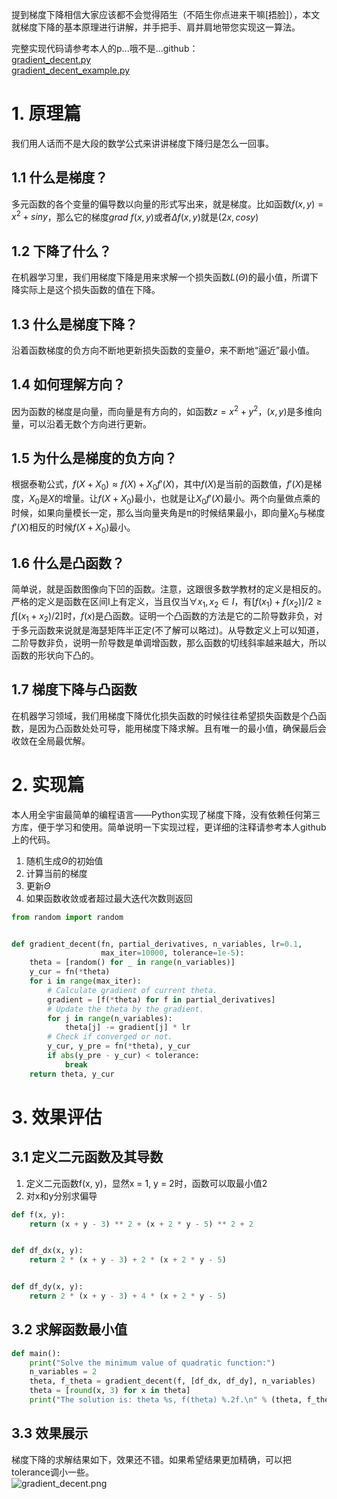 提到梯度下降相信大家应该都不会觉得陌生（不陌生你点进来干嘛[捂脸]），本文就梯度下降的基本原理进行讲解，并手把手、肩并肩地带您实现这一算法。

完整实现代码请参考本人的p...哦不是...github：  
[gradient_decent.py](https://github.com/tushushu/pads/blob/master/pads/optimization/gradient_decent.py)  
[gradient_decent_example.py](https://github.com/tushushu/pads/blob/master/examples/gradient_decent_example.py) 

# 1. 原理篇
我们用人话而不是大段的数学公式来讲讲梯度下降归是怎么一回事。

## 1.1 什么是梯度？
多元函数的各个变量的偏导数以向量的形式写出来，就是梯度。比如函数$f(x, y) = x ^ 2 + siny$，那么它的梯度$grad\ f(x, y)$或者$\Delta f(x, y)$就是$(2x, cosy)$

## 1.2 下降了什么？
在机器学习里，我们用梯度下降是用来求解一个损失函数$L(\Theta)$的最小值，所谓下降实际上是这个损失函数的值在下降。

## 1.3 什么是梯度下降？
沿着函数梯度的负方向不断地更新损失函数的变量$\Theta$，来不断地“逼近”最小值。

## 1.4 如何理解方向？
因为函数的梯度是向量，而向量是有方向的，如函数$z = x ^ 2 + y ^ 2$，$(x, y)$是多维向量，可以沿着无数个方向进行更新。

## 1.5 为什么是梯度的负方向？
根据泰勒公式，$f(X + X_0) \approx f(X) + X_0f'(X)$，其中$f(X)$是当前的函数值，$f'(X)$是梯度，$X_0$是$X$的增量。让$f(X + X_0)$最小，也就是让$X_0f'(X)$最小。两个向量做点乘的时候，如果向量模长一定，那么当向量夹角是π的时候结果最小，即向量$X_0$与梯度$f'(X)$相反的时候$f(X + X_0)$最小。

## 1.6 什么是凸函数？
简单说，就是函数图像向下凹的函数。注意，这跟很多数学教材的定义是相反的。严格的定义是函数在区间I上有定义，当且仅当$\forall x_1, x_2 \in I$，有$[f(x_1) + f(x_2)] / 2 \geq f[(x_1 + x_2)/2]$时，$f(x)$是凸函数。证明一个凸函数的方法是它的二阶导数非负，对于多元函数来说就是海瑟矩阵半正定(不了解可以略过)。从导数定义上可以知道，二阶导数非负，说明一阶导数是单调增函数，那么函数的切线斜率越来越大，所以函数的形状向下凸的。

## 1.7 梯度下降与凸函数
在机器学习领域，我们用梯度下降优化损失函数的时候往往希望损失函数是个凸函数，是因为凸函数处处可导，能用梯度下降求解。且有唯一的最小值，确保最后会收敛在全局最优解。



# 2. 实现篇
本人用全宇宙最简单的编程语言——Python实现了梯度下降，没有依赖任何第三方库，便于学习和使用。简单说明一下实现过程，更详细的注释请参考本人github上的代码。

1. 随机生成$\Theta$的初始值  
2. 计算当前的梯度    
3. 更新$\Theta$  
4. 如果函数收敛或者超过最大迭代次数则返回
   
```Python
from random import random


def gradient_decent(fn, partial_derivatives, n_variables, lr=0.1,
                    max_iter=10000, tolerance=1e-5):
    theta = [random() for _ in range(n_variables)]
    y_cur = fn(*theta)
    for i in range(max_iter):
        # Calculate gradient of current theta.
        gradient = [f(*theta) for f in partial_derivatives]
        # Update the theta by the gradient.
        for j in range(n_variables):
            theta[j] -= gradient[j] * lr
        # Check if converged or not.
        y_cur, y_pre = fn(*theta), y_cur
        if abs(y_pre - y_cur) < tolerance:
            break
    return theta, y_cur
```

# 3. 效果评估
## 3.1 定义二元函数及其导数
1. 定义二元函数f(x, y)，显然x = 1, y = 2时，函数可以取最小值2  
2. 对x和y分别求偏导

```Python
def f(x, y):
    return (x + y - 3) ** 2 + (x + 2 * y - 5) ** 2 + 2


def df_dx(x, y):
    return 2 * (x + y - 3) + 2 * (x + 2 * y - 5)


def df_dy(x, y):
    return 2 * (x + y - 3) + 4 * (x + 2 * y - 5)
```

## 3.2 求解函数最小值

```Python
def main():
    print("Solve the minimum value of quadratic function:")
    n_variables = 2
    theta, f_theta = gradient_decent(f, [df_dx, df_dy], n_variables)
    theta = [round(x, 3) for x in theta]
    print("The solution is: theta %s, f(theta) %.2f.\n" % (theta, f_theta))
```

## 3.3 效果展示
梯度下降的求解结果如下，效果还不错。如果希望结果更加精确，可以把tolerance调小一些。  
![gradient_decent.png](https://github.com/tushushu/pads/blob/master/pic/gradient_decent.png)